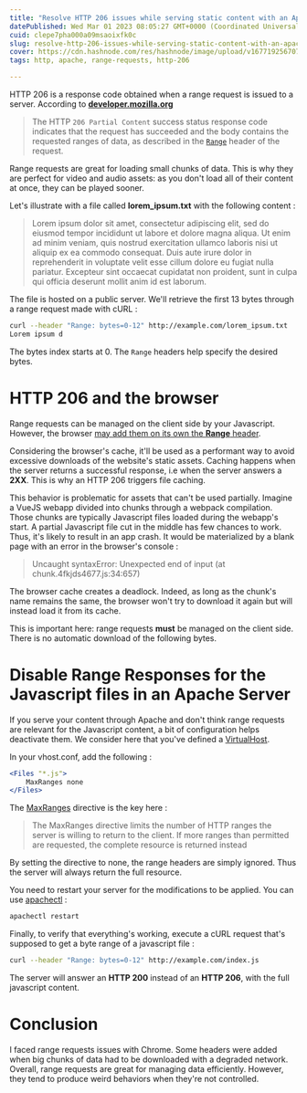 ```yaml
---
title: "Resolve HTTP 206 issues while serving static content with an Apache server"
datePublished: Wed Mar 01 2023 08:05:27 GMT+0000 (Coordinated Universal Time)
cuid: clepe7pha000a09msaoixfk0c
slug: resolve-http-206-issues-while-serving-static-content-with-an-apache-server
cover: https://cdn.hashnode.com/res/hashnode/image/upload/v1677192567078/1b57e76e-47c9-4346-a14b-af1d03faaab5.jpeg
tags: http, apache, range-requests, http-206

---
```


HTTP 206 is a response code obtained when a range request is issued to a server. According to [**developer.mozilla.org**](http://developer.mozilla.org)

> The HTTP `206 Partial Content` success status response code indicates that the request has succeeded and the body contains the requested ranges of data, as described in the [`Range`](https://developer.mozilla.org/en-US/docs/Web/HTTP/Headers/Range) header of the request.

Range requests are great for loading small chunks of data. This is why they are perfect for video and audio assets: as you don't load all of their content at once, they can be played sooner.

Let's illustrate with a file called **lorem\_ipsum.txt** with the following content :

> Lorem ipsum dolor sit amet, consectetur adipiscing elit, sed do eiusmod tempor incididunt ut labore et dolore magna aliqua. Ut enim ad minim veniam, quis nostrud exercitation ullamco laboris nisi ut aliquip ex ea commodo consequat. Duis aute irure dolor in reprehenderit in voluptate velit esse cillum dolore eu fugiat nulla pariatur. Excepteur sint occaecat cupidatat non proident, sunt in culpa qui officia deserunt mollit anim id est laborum.

The file is hosted on a public server. We'll retrieve the first 13 bytes through a range request made with cURL :

```bash
curl --header "Range: bytes=0-12" http://example.com/lorem_ipsum.txt
Lorem ipsum d
```

The bytes index starts at 0. The `Range` headers help specify the desired bytes.

# HTTP 206 and the browser

Range requests can be managed on the client side by your Javascript. However, the browser [may add them on its own the **Range** header](https://philna.sh/blog/2018/10/23/service-workers-beware-safaris-range-request/).

Considering the browser's cache, it'll be used as a performant way to avoid excessive downloads of the website's static assets. Caching happens when the server returns a successful response, i.e when the server answers a **2XX**. This is why an HTTP 206 triggers file caching.

This behavior is problematic for assets that can't be used partially. Imagine a VueJS webapp divided into chunks through a webpack compilation. Those chunks are typically Javascript files loaded during the webapp's start. A partial Javascript file cut in the middle has few chances to work. Thus, it's likely to result in an app crash. It would be materialized by a blank page with an error in the browser's console :

> Uncaught syntaxError: Unexpected end of input (at chunk.4fkjds4677.js:34:657)

The browser cache creates a deadlock. Indeed, as long as the chunk's name remains the same, the browser won't try to download it again but will instead load it from its cache.

This is important here: range requests **must** be managed on the client side. There is no automatic download of the following bytes.

# Disable Range Responses for the Javascript files in an Apache Server

If you serve your content through Apache and don't think range requests are relevant for the Javascript content, a bit of configuration helps deactivate them. We consider here that you've defined a [VirtualHost](https://httpd.apache.org/docs/2.4/vhosts/examples.html).

In your vhost.conf, add the following :

```apache
<Files "*.js">
    MaxRanges none
</Files>
```

The [MaxRanges](https://httpd.apache.org/docs/2.4/mod/core.html#maxranges) directive is the key here :

> The MaxRanges directive limits the number of HTTP ranges the server is willing to return to the client. If more ranges than permitted are requested, the complete resource is returned instead

By setting the directive to none, the range headers are simply ignored. Thus the server will always return the full resource.

You need to restart your server for the modifications to be applied. You can use [apachectl](https://httpd.apache.org/docs/2.4/programs/apachectl.html) :

```bash
apachectl restart
```

Finally, to verify that everything's working, execute a cURL request that's supposed to get a byte range of a javascript file :

```bash
curl --header "Range: bytes=0-12" http://example.com/index.js
```

The server will answer an **HTTP 200** instead of an **HTTP 206**, with the full javascript content.

# Conclusion

I faced range requests issues with Chrome. Some headers were added when big chunks of data had to be downloaded with a degraded network. Overall, range requests are great for managing data efficiently. However, they tend to produce weird behaviors when they're not controlled.